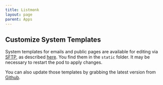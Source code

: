 ```yaml
---
title: Listmonk
layout: page
parent: Apps
---
```


## Customize System Templates
System templates for emails and public pages are available for editing via [SFTP](/faq/#accessing-pod-files-using-sftp), as described [here](https://listmonk.app/docs/templating/#system-templates). You find them in the `static` folder. It may be necessary to restart the pod to apply changes.

You can also update those templates by grabbing the latest version from [Github](https://github.com/knadh/listmonk/tree/master/static).